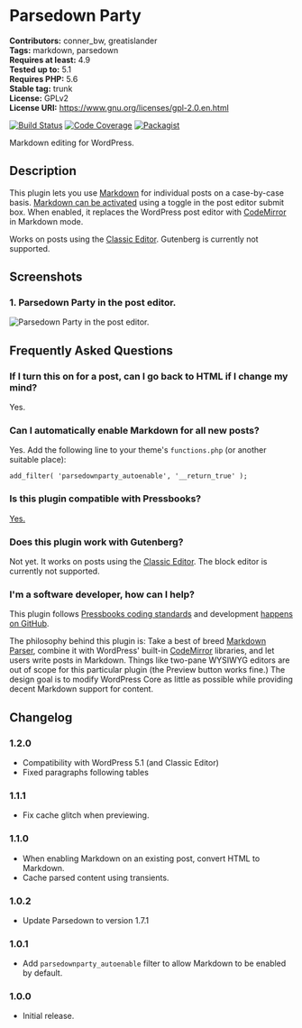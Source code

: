 # Parsedown Party 

**Contributors:** conner_bw, greatislander  
**Tags:** markdown, parsedown  
**Requires at least:** 4.9  
**Tested up to:** 5.1  
**Requires PHP:** 5.6  
**Stable tag:** trunk  
**License:** GPLv2  
**License URI:** https://www.gnu.org/licenses/gpl-2.0.en.html  

[![Build Status](https://travis-ci.org/connerbw/parsedown-party.svg?branch=master)](https://travis-ci.org/connerbw/parsedown-party) [![Code Coverage](https://codecov.io/gh/connerbw/parsedown-party/branch/master/graph/badge.svg)](https://codecov.io/gh/connerbw/parsedown-party) [![Packagist](https://img.shields.io/packagist/v/connerbw/parsedown-party.svg)](https://packagist.org/packages/connerbw/parsedown-party)

Markdown editing for WordPress.


## Description 

This plugin lets you use [Markdown](https://github.com/erusev/parsedown) for individual posts on a case-by-case basis. [Markdown can be activated](https://github.com/thephpleague/html-to-markdown) using a toggle in the post editor submit box. When enabled, it replaces the WordPress post editor with [CodeMirror](https://make.wordpress.org/core/2017/10/22/code-editing-improvements-in-wordpress-4-9/) in Markdown mode.

Works on posts using the [Classic Editor](https://en-ca.wordpress.org/plugins/classic-editor/). Gutenberg is currently not supported.


## Screenshots 

### 1. Parsedown Party in the post editor.
![Parsedown Party in the post editor.](https://ps.w.org/parsedown-party/assets/screenshot-1.png)



## Frequently Asked Questions 


### If I turn this on for a post, can I go back to HTML if I change my mind? 

Yes.


### Can I automatically enable Markdown for all new posts? 

Yes. Add the following line to your theme's `functions.php` (or another suitable place):

`add_filter( 'parsedownparty_autoenable', '__return_true' );`


### Is this plugin compatible with Pressbooks? 

[Yes.](https://pressbooks.org/)


### Does this plugin work with Gutenberg? 

Not yet. It works on posts using the [Classic Editor](https://github.com/WordPress/classic-editor). The block editor is currently not supported.


### I'm a software developer, how can I help? 

This plugin follows [Pressbooks coding standards](https://docs.pressbooks.org/coding-standards/) and development [happens on GitHub](https://github.com/connerbw/parsedown-party).

The philosophy behind this plugin is: Take a best of breed [Markdown Parser](https://github.com/erusev/parsedown), combine it with WordPress' built-in [CodeMirror](https://make.wordpress.org/core/2017/10/22/code-editing-improvements-in-wordpress-4-9/) libraries, and let users write posts in Markdown. Things like two-pane WYSIWYG editors are out of scope for this particular plugin (the Preview button works fine.) The design goal is to modify WordPress Core as little as possible while providing decent Markdown support for content.


## Changelog 


### 1.2.0 
- Compatibility with WordPress 5.1 (and Classic Editor)
- Fixed paragraphs following tables


### 1.1.1 
- Fix cache glitch when previewing.


### 1.1.0 
- When enabling Markdown on an existing post, convert HTML to Markdown.
- Cache parsed content using transients.


### 1.0.2 
- Update Parsedown to version 1.7.1


### 1.0.1 
- Add `parsedownparty_autoenable` filter to allow Markdown to be enabled by default.


### 1.0.0 
- Initial release.
